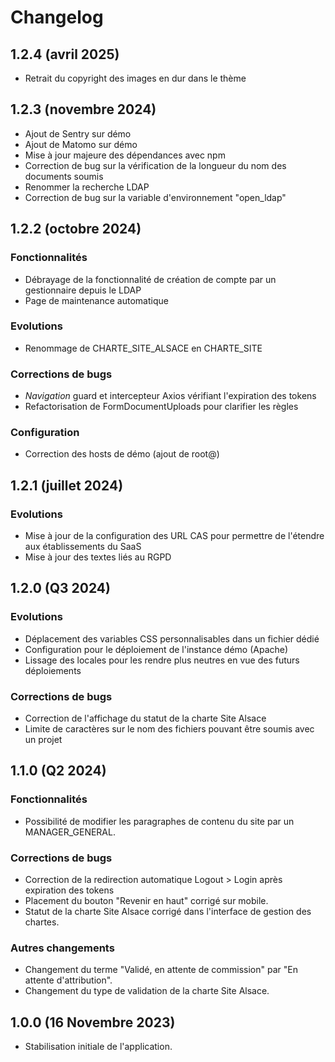 # Changelog

## 1.2.4 (avril 2025)

- Retrait du copyright des images en dur dans le thème

## 1.2.3 (novembre 2024)

- Ajout de Sentry sur démo
- Ajout de Matomo sur démo
- Mise à jour majeure des dépendances avec npm
- Correction de bug sur la vérification de la longueur du nom des documents soumis
- Renommer la recherche LDAP
- Correction de bug sur la variable d'environnement "open_ldap"

## 1.2.2 (octobre 2024)

### Fonctionnalités

- Débrayage de la fonctionnalité de création de compte par un gestionnaire depuis le LDAP
- Page de maintenance automatique

### Evolutions

- Renommage de CHARTE_SITE_ALSACE en CHARTE_SITE

### Corrections de bugs

- *Navigation* guard et intercepteur Axios vérifiant l'expiration des tokens
- Refactorisation de FormDocumentUploads pour clarifier les règles

### Configuration

- Correction des hosts de démo (ajout de root@)

## 1.2.1 (juillet 2024)

### Evolutions

- Mise à jour de la configuration des URL CAS pour permettre de l'étendre aux établissements du SaaS
- Mise à jour des textes liés au RGPD

## 1.2.0 (Q3 2024)

### Evolutions

- Déplacement des variables CSS personnalisables dans un fichier dédié
- Configuration pour le déploiement de l'instance démo (Apache)
- Lissage des locales pour les rendre plus neutres en vue des futurs déploiements

### Corrections de bugs

- Correction de l'affichage du statut de la charte Site Alsace
- Limite de caractères sur le nom des fichiers pouvant être soumis avec un projet

## 1.1.0 (Q2 2024)

### Fonctionnalités

- Possibilité de modifier les paragraphes de contenu du site par un MANAGER_GENERAL.

### Corrections de bugs

- Correction de la redirection automatique Logout > Login après expiration des tokens
- Placement du bouton "Revenir en haut" corrigé sur mobile.
- Statut de la charte Site Alsace corrigé dans l'interface de gestion des chartes.

### Autres changements

- Changement du terme "Validé, en attente de commission" par "En attente d'attribution".
- Changement du type de validation de la charte Site Alsace.

## 1.0.0 (16 Novembre 2023)

- Stabilisation initiale de l'application.